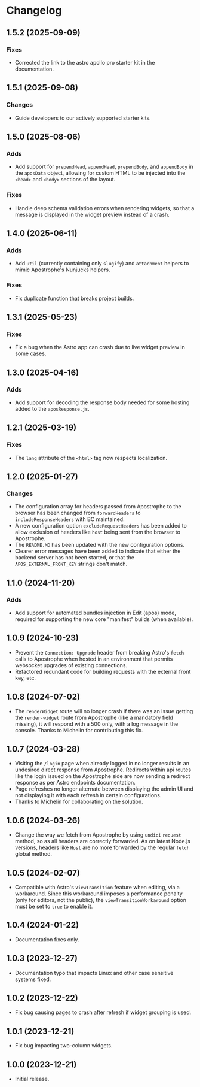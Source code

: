 # Changelog

## 1.5.2 (2025-09-09)

### Fixes

* Corrected the link to the astro apollo pro starter kit in the documentation.

## 1.5.1 (2025-09-08)

### Changes

* Guide developers to our actively supported starter kits.

## 1.5.0 (2025-08-06)

### Adds

* Add support for `prependHead`, `appendHead`, `prependBody`, and `appendBody` in the `aposData` object, allowing for custom HTML to be injected into the `<head>` and `<body>` sections of the layout.

### Fixes

* Handle deep schema validation errors when rendering widgets, so that a message is displayed in the widget preview instead of a crash.

## 1.4.0 (2025-06-11)

### Adds

* Add `util` (currently containing only `slugify`) and `attachment` helpers to mimic Apostrophe's Nunjucks helpers.

### Fixes

* Fix duplicate function that breaks project builds.

## 1.3.1 (2025-05-23)

### Fixes

* Fix a bug when the Astro app can crash due to live widget preview in some cases.

## 1.3.0 (2025-04-16)

### Adds

* Add support for decoding the response body needed for some hosting added to the `aposResponse.js`.

## 1.2.1 (2025-03-19)

### Fixes

* The `lang` attribute of the `<html>` tag now respects localization.

## 1.2.0 (2025-01-27)

### Changes

* The configuration array for headers passed from Apostrophe to the browser has been changed from `forwardHeaders` to `includeResponseHeaders` with BC maintained.
* A new configuration option `excludeRequestHeaders` has been added to allow exclusion of headers like `host` being sent from the browser to Apostrophe.
* The `README.MD` has been updated with the new configuration options.
* Clearer error messages have been added to indicate that either the backend server has not been started, or that the `APOS_EXTERNAL_FRONT_KEY` strings don't match.

## 1.1.0 (2024-11-20)

### Adds

* Add support for automated bundles injection in Edit (apos) mode, required for supporting the new core "manifest" builds (when available).

## 1.0.9 (2024-10-23)

* Prevent the `Connection: Upgrade` header from breaking Astro's `fetch` calls to Apostrophe when hosted in an environment that permits websocket upgrades of existing connections.
* Refactored redundant code for building requests with the external front key, etc.

## 1.0.8 (2024-07-02)

* The `renderWidget` route will no longer crash if there was an issue getting the `render-widget` route from Apostrophe (like a mandatory field missing), it will respond with a 500 only, with a log message in the console. Thanks to Michelin for contributing this fix.

## 1.0.7 (2024-03-28)

* Visiting the `/login` page when already logged in no longer results in
an undesired direct response from Apostrophe. Redirects within api routes like the login issued
on the Apostrophe side are now sending a redirect response as per Astro endpoints documentation.
* Page refreshes no longer alternate between displaying the admin UI and not displaying it
with each refresh in certain configurations.
* Thanks to Michelin for collaborating on the solution.

## 1.0.6 (2024-03-26)

* Change the way we fetch from Apostrophe by using `undici` `request` method, so as all headers are correctly forwarded. As on latest Node.js versions, headers like `Host` are no more forwarded by the regular `fetch` global method.

## 1.0.5 (2024-02-07)

* Compatible with Astro's `ViewTransition` feature when editing, via
a workaround. Since this workaround imposes a performance penalty
(only for editors, not the public), the `viewTransitionWorkaround`
option must be set to `true` to enable it.

## 1.0.4 (2024-01-22)

* Documentation fixes only.

## 1.0.3 (2023-12-27)

* Documentation typo that impacts Linux and other case sensitive systems fixed.

## 1.0.2 (2023-12-22)

* Fix bug causing pages to crash after refresh if widget
grouping is used.

## 1.0.1 (2023-12-21)

* Fix bug impacting two-column widgets.

## 1.0.0 (2023-12-21)

* Initial release.
